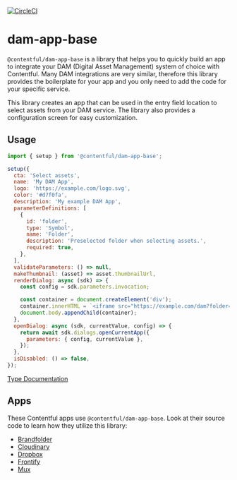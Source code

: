 [![CircleCI](https://circleci.com/gh/contentful/apps.svg?style=svg&circle-token=913f0d4852062fbed644fca927d059d5e3e72908)](https://circleci.com/gh/contentful/apps)

# dam-app-base

`@contentful/dam-app-base` is a library that helps you to quickly build an app to integrate your DAM (Digital Asset Management) system of choice with Contentful. Many DAM integrations are very similar, therefore this library provides the boilerplate for your app and you only need to add the code for your specific service.

This library creates an app that can be used in the entry field location to select assets from your DAM service. The library also provides a configuration screen for easy customization.

## Usage

```javascript
import { setup } from '@contentful/dam-app-base';

setup({
  cta: 'Select assets',
  name: 'My DAM App',
  logo: 'https://example.com/logo.svg',
  color: '#d7f0fa',
  description: 'My example DAM App',
  parameterDefinitions: [
    {
      id: 'folder',
      type: 'Symbol',
      name: 'Folder',
      description: 'Preselected folder when selecting assets.',
      required: true,
    },
  ],
  validateParameters: () => null,
  makeThumbnail: (asset) => asset.thumbnailUrl,
  renderDialog: async (sdk) => {
    const config = sdk.parameters.invocation;

    const container = document.createElement('div');
    container.innerHTML = `<iframe src="https://example.com/dam?folder=${config.folder}" />`;
    document.body.appendChild(container);
  },
  openDialog: async (sdk, currentValue, config) => {
    return await sdk.dialogs.openCurrentApp({
      parameters: { config, currentValue },
    });
  },
  isDisabled: () => false,
});
```

[Type Documentation](docs/README.md)

## Apps

These Contentful apps use `@contentful/dam-app-base`. Look at their source code to learn how they utilize this library:

- [Brandfolder](../../apps/brandfolder)
- [Cloudinary](../../apps/cloudinary)
- [Dropbox](../../apps/dropbox)
- [Frontify](../../apps/frontify)
- [Mux](../../apps/mux)
